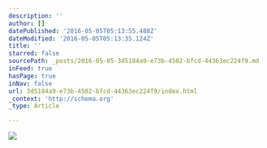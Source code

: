 ```yaml
---
description: ''
author: []
datePublished: '2016-05-05T05:13:55.488Z'
dateModified: '2016-05-05T05:13:35.124Z'
title: ''
starred: false
sourcePath: _posts/2016-05-05-3d5184a9-e73b-4502-bfcd-44363ec224f9.md
inFeed: true
hasPage: true
inNav: false
url: 3d5184a9-e73b-4502-bfcd-44363ec224f9/index.html
_context: 'http://schema.org'
_type: Article

---
```

![](https://the-grid-user-content.s3-us-west-2.amazonaws.com/9fbd90e8-3239-417c-971a-422e100216d8.jpg)
